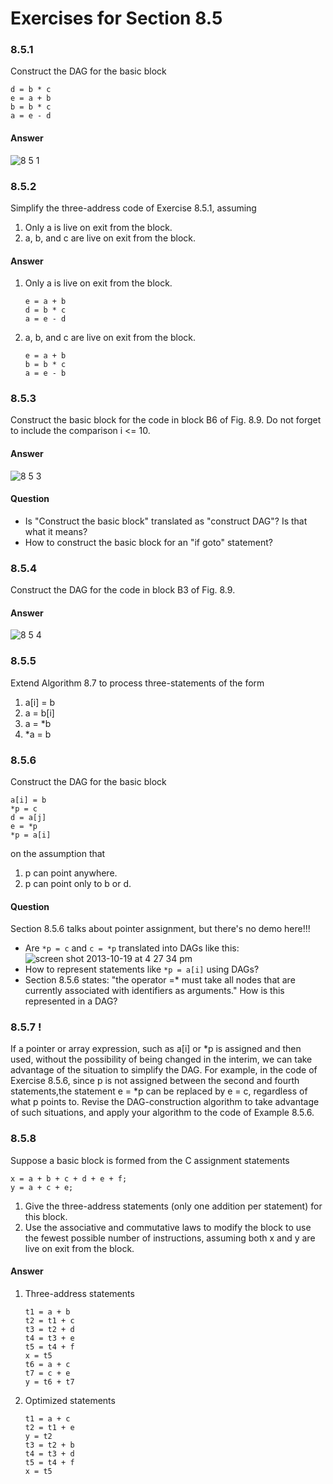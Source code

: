 # Exercises for Section 8.5

### 8.5.1

Construct the DAG for the basic block

```
d = b * c
e = a + b
b = b * c
a = e - d
```

#### Answer

![8 5 1](https://f.cloud.github.com/assets/340282/1357594/df203a26-379c-11e3-970b-349a410c6cb5.gif)

### 8.5.2

Simplify the three-address code of Exercise 8.5.1, assuming

1. Only a is live on exit from the block.
2. a, b, and c are live on exit from the block.

#### Answer

1. Only a is live on exit from the block.

    ```
    e = a + b
    d = b * c
    a = e - d
    ```

2. a, b, and c are live on exit from the block.

    ```
    e = a + b
    b = b * c
    a = e - b
    ```

### 8.5.3

Construct the basic block for the code in block B6 of Fig. 8.9. Do not forget to include the comparison i <= 10.

#### Answer

![8 5 3](https://f.cloud.github.com/assets/340282/1365769/12f90536-388c-11e3-9892-643783ee9915.gif)

#### Question

- Is "Construct the basic block" translated as "construct DAG"? Is that what it means?
- How to construct the basic block for an "if goto" statement?


### 8.5.4

Construct the DAG for the code in block B3 of Fig. 8.9.

#### Answer

![8 5 4](https://f.cloud.github.com/assets/340282/1365782/396accf2-388e-11e3-946b-7154333ba871.gif)

### 8.5.5

Extend Algorithm 8.7 to process three-statements of the form

1. a[i] = b
2. a = b[i]
3. a = *b
4. *a = b

### 8.5.6

Construct the DAG for the basic block

```
a[i] = b
*p = c
d = a[j]
e = *p
*p = a[i]
```

on the assumption that

1. p can point anywhere.
2. p can point only to b or d.

#### Question

Section 8.5.6 talks about pointer assignment, but there's no demo here!!!

- Are `*p = c` and `c = *p` translated into DAGs like this: ![screen shot 2013-10-19 at 4 27 34 pm](https://f.cloud.github.com/assets/340282/1365867/563bfc66-3898-11e3-9b2b-f536f294e165.png)
- How to represent statements like `*p = a[i]` using DAGs?
- Section 8.5.6 states: "the operator =* must take all nodes that are currently associated with identifiers as arguments." How is this represented in a DAG?

### 8.5.7 !

If a pointer or array expression, such as a[i] or *p is assigned and then used, without the possibility of being changed in the interim, we can take advantage of the situation to simplify the DAG. For example, in the code of Exercise 8.5.6, since p is not assigned between the second and fourth statements,the statement e = *p can be replaced by e = c, regardless of what p points to. Revise the DAG-construction algorithm to take advantage of such situations, and apply your algorithm to the code of Example 8.5.6.

### 8.5.8

Suppose a basic block is formed from the C assignment statements

```
x = a + b + c + d + e + f;
y = a + c + e;
```
1. Give the three-address statements (only one addition per statement) for this block.
2. Use the associative and commutative laws to modify the block to use the fewest possible number of instructions, assuming both x and y are live on exit from the block.

#### Answer

1. Three-address statements

    ```
    t1 = a + b
    t2 = t1 + c
    t3 = t2 + d
    t4 = t3 + e
    t5 = t4 + f
    x = t5
    t6 = a + c
    t7 = c + e
    y = t6 + t7
    ```

2. Optimized statements

    ```
    t1 = a + c
    t2 = t1 + e
    y = t2
    t3 = t2 + b
    t4 = t3 + d
    t5 = t4 + f
    x = t5
    ```